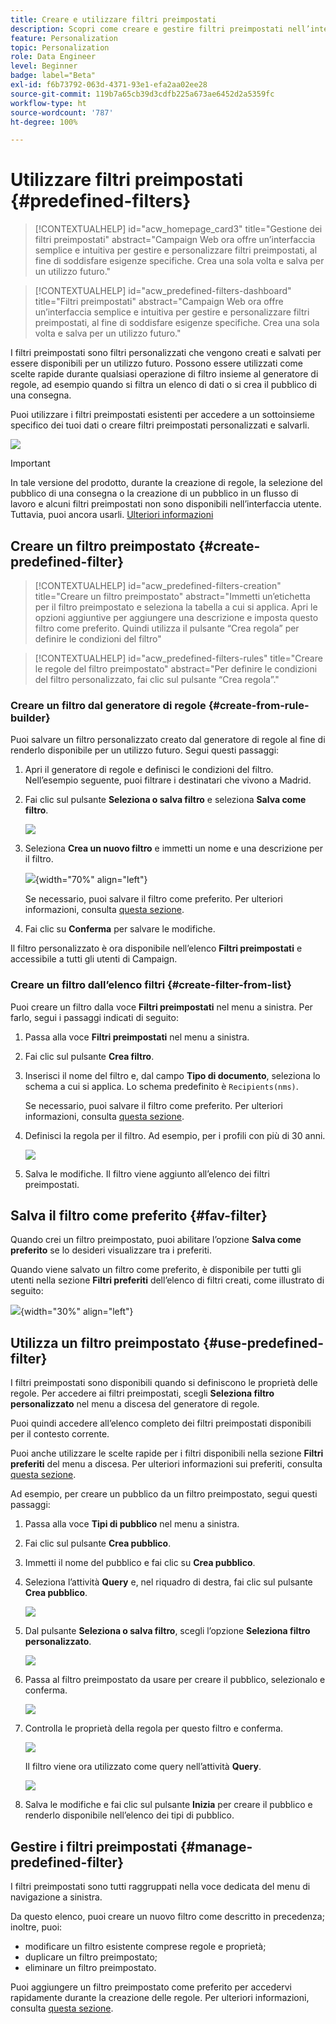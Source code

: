 ```yaml
---
title: Creare e utilizzare filtri preimpostati
description: Scopri come creare e gestire filtri preimpostati nell’interfaccia web di Adobe Campaign
feature: Personalization
topic: Personalization
role: Data Engineer
level: Beginner
badge: label="Beta"
exl-id: f6b73792-063d-4371-93e1-efa2aa02ee28
source-git-commit: 119b7a65cb39d3cdfb225a673ae6452d2a5359fc
workflow-type: ht
source-wordcount: '787'
ht-degree: 100%

---
```


# Utilizzare filtri preimpostati {#predefined-filters}

>[!CONTEXTUALHELP]
>id="acw_homepage_card3"
>title="Gestione dei filtri preimpostati"
>abstract="Campaign Web ora offre un’interfaccia semplice e intuitiva per gestire e personalizzare filtri preimpostati, al fine di soddisfare esigenze specifiche. Crea una sola volta e salva per un utilizzo futuro."

>[!CONTEXTUALHELP]
>id="acw_predefined-filters-dashboard"
>title="Filtri preimpostati"
>abstract="Campaign Web ora offre un’interfaccia semplice e intuitiva per gestire e personalizzare filtri preimpostati, al fine di soddisfare esigenze specifiche. Crea una sola volta e salva per un utilizzo futuro."

I filtri preimpostati sono filtri personalizzati che vengono creati e salvati per essere disponibili per un utilizzo futuro. Possono essere utilizzati come scelte rapide durante qualsiasi operazione di filtro insieme al generatore di regole, ad esempio quando si filtra un elenco di dati o si crea il pubblico di una consegna.

Puoi utilizzare i filtri preimpostati esistenti per accedere a un sottoinsieme specifico dei tuoi dati o creare filtri preimpostati personalizzati e salvarli.

![](assets/predefined-filters-menu.png)

>[!IMPORTANT]
>
>In tale versione del prodotto, durante la creazione di regole, la selezione del pubblico di una consegna o la creazione di un pubblico in un flusso di lavoro e alcuni filtri preimpostati non sono disponibili nell’interfaccia utente. Tuttavia, puoi ancora usarli. [Ulteriori informazioni](guardrails.md#predefined-filters-filters-guardrails-limitations)


## Creare un filtro preimpostato {#create-predefined-filter}

>[!CONTEXTUALHELP]
>id="acw_predefined-filters-creation"
>title="Creare un filtro preimpostato"
>abstract="Immetti un’etichetta per il filtro preimpostato e seleziona la tabella a cui si applica. Apri le opzioni aggiuntive per aggiungere una descrizione e imposta questo filtro come preferito. Quindi utilizza il pulsante “Crea regola” per definire le condizioni del filtro"

>[!CONTEXTUALHELP]
>id="acw_predefined-filters-rules"
>title="Creare le regole del filtro preimpostato"
>abstract="Per definire le condizioni del filtro personalizzato, fai clic sul pulsante “Crea regola”."

### Creare un filtro dal generatore di regole {#create-from-rule-builder}

Puoi salvare un filtro personalizzato creato dal generatore di regole al fine di renderlo disponibile per un utilizzo futuro. Segui questi passaggi:

1. Apri il generatore di regole e definisci le condizioni del filtro. Nell’esempio seguente, puoi filtrare i destinatari che vivono a Madrid.
1. Fai clic sul pulsante **Seleziona o salva filtro** e seleziona **Salva come filtro**.

   ![](assets/predefined-filters-save.png)

1. Seleziona **Crea un nuovo filtro** e immetti un nome e una descrizione per il filtro.

   ![](assets/predefined-filters-save-filter.png){width="70%" align="left"}

   Se necessario, puoi salvare il filtro come preferito. Per ulteriori informazioni, consulta [questa sezione](#fav-filter).

1. Fai clic su **Conferma** per salvare le modifiche.

Il filtro personalizzato è ora disponibile nell’elenco **Filtri preimpostati** e accessibile a tutti gli utenti di Campaign.

### Creare un filtro dall’elenco filtri {#create-filter-from-list}

Puoi creare un filtro dalla voce **Filtri preimpostati** nel menu a sinistra. Per farlo, segui i passaggi indicati di seguito:

1. Passa alla voce **Filtri preimpostati** nel menu a sinistra.
1. Fai clic sul pulsante **Crea filtro**.
1. Inserisci il nome del filtro e, dal campo **Tipo di documento**, seleziona lo schema a cui si applica. Lo schema predefinito è `Recipients(nms)`.

   Se necessario, puoi salvare il filtro come preferito. Per ulteriori informazioni, consulta [questa sezione](#fav-filter).

1. Definisci la regola per il filtro. Ad esempio, per i profili con più di 30 anni.

   ![](assets/filter-30+.png)

1. Salva le modifiche. Il filtro viene aggiunto all’elenco dei filtri preimpostati.

## Salva il filtro come preferito {#fav-filter}

Quando crei un filtro preimpostato, puoi abilitare l’opzione **Salva come preferito** se lo desideri visualizzare tra i preferiti.


Quando viene salvato un filtro come preferito, è disponibile per tutti gli utenti nella sezione **Filtri preferiti** dell’elenco di filtri creati, come illustrato di seguito:

![](assets/predefined-filters-favorite.png){width="30%" align="left"}

## Utilizza un filtro preimpostato {#use-predefined-filter}

I filtri preimpostati sono disponibili quando si definiscono le proprietà delle regole. Per accedere ai filtri preimpostati, scegli **Seleziona filtro personalizzato** nel menu a discesa del generatore di regole.

Puoi quindi accedere all’elenco completo dei filtri preimpostati disponibili per il contesto corrente.

Puoi anche utilizzare le scelte rapide per i filtri disponibili nella sezione **Filtri preferiti** del menu a discesa. Per ulteriori informazioni sui preferiti, consulta [questa sezione](#fav-filter).

Ad esempio, per creare un pubblico da un filtro preimpostato, segui questi passaggi:

1. Passa alla voce **Tipi di pubblico** nel menu a sinistra.
1. Fai clic sul pulsante **Crea pubblico**.
1. Immetti il nome del pubblico e fai clic su **Crea pubblico**.
1. Seleziona l’attività **Query** e, nel riquadro di destra, fai clic sul pulsante **Crea pubblico**.

   ![](assets//build-audience-from-filter.png)

1. Dal pulsante **Seleziona o salva filtro**, scegli l’opzione **Seleziona filtro personalizzato**.

   ![](assets/build-audience-select-custom-filter.png)

1. Passa al filtro preimpostato da usare per creare il pubblico, selezionalo e conferma.

   ![](assets/build-audience-filter-list.png)

1. Controlla le proprietà della regola per questo filtro e conferma.

   ![](assets/build-audience-check.png)

   Il filtro viene ora utilizzato come query nell’attività **Query**.

   ![](assets/build-audience-confirm.png)

1. Salva le modifiche e fai clic sul pulsante **Inizia** per creare il pubblico e renderlo disponibile nell’elenco dei tipi di pubblico.

## Gestire i filtri preimpostati {#manage-predefined-filter}

I filtri preimpostati sono tutti raggruppati nella voce dedicata del menu di navigazione a sinistra.

Da questo elenco, puoi creare un nuovo filtro come descritto in precedenza; inoltre, puoi:

* modificare un filtro esistente comprese regole e proprietà;
* duplicare un filtro preimpostato;
* eliminare un filtro preimpostato.

Puoi aggiungere un filtro preimpostato come preferito per accedervi rapidamente durante la creazione delle regole. Per ulteriori informazioni, consulta [questa sezione](#fav-filter).

<!--
## Built-in predefined filters {#ootb-predefined-filter}

Campaign comes with a set of predefined filters, built from the client console. These filters can be used to define your audiences, and rules. They must not be modified.
-->
